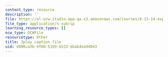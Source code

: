 ```yaml
---
content_type: resource
description: ''
file: https://ol-ocw-studio-app-qa.s3.amazonaws.com/courses/8-13-14-experimental-physics-i-ii-junior-lab-fall-2016-spring-2017/d996ca3b9f085169b533bbab4ea94043_w_Ufl9paaBc.vtt
file_type: application/x-subrip
learning_resource_types: []
ocw_type: OCWFile
resourcetype: Other
title: 3play caption file
uid: d996ca3b-9f08-5169-b533-bbab4ea94043
---
```

